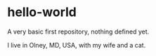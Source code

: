 # hello-world
A very basic first repository, nothing defined yet.

I live in Olney, MD, USA, with my wife and a cat.
